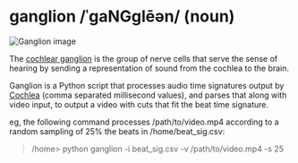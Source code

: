 # ganglion /ˈɡaNGɡlēən/ (noun)

![Ganglion image](http://upload.wikimedia.org/wikipedia/commons/9/9f/Gray933.png)

The [cochlear ganglion](http://en.wikipedia.org/wiki/Spiral_ganglion) is the group of nerve cells that serve the sense of hearing by sending a representation of sound from the cochlea to the brain.

Ganglion is a Python script that processes audio time signatures output by [Cochlea](https://github.com/staringispolite/cochlea) (comma separated millisecond values), and parses that along with video input, to output a video with cuts that fit the beat time signature.

eg, the following command processes /path/to/video.mp4 according to a random sampling of 25% the beats in /home/beat_sig.csv:
>  /home> python ganglion -i beat_sig.csv -v /path/to/video.mp4 -s 25
